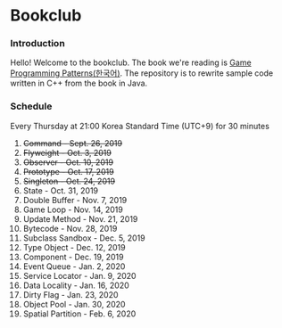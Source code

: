 # Bookclub


### Introduction

Hello! Welcome to the bookclub. The book we're reading is [Game Programming Patterns](https://gameprogrammingpatterns.com/)[(한국어)](https://book.naver.com/bookdb/book_detail.nhn?bid=10615724). The repository is to rewrite sample code written in C++ from the book in Java.

### Schedule

Every Thursday at 21:00 Korea Standard Time (UTC+9) for 30 minutes

1. ~~Command - Sept. 26, 2019~~
2. ~~Flyweight - Oct. 3, 2019~~
3. ~~Observer - Oct. 10, 2019~~
4. ~~Prototype - Oct. 17, 2019~~
5. ~~Singleton - Oct. 24, 2019~~
6. State - Oct. 31, 2019
7. Double Buffer - Nov. 7, 2019
8. Game Loop - Nov. 14, 2019
9. Update Method - Nov. 21, 2019
10. Bytecode - Nov. 28, 2019
11. Subclass Sandbox - Dec. 5, 2019
12. Type Object - Dec. 12, 2019
13. Component - Dec. 19, 2019
14. Event Queue - Jan. 2, 2020
15. Service Locator - Jan. 9, 2020
16. Data Locality - Jan. 16, 2020
17. Dirty Flag - Jan. 23, 2020
18. Object Pool - Jan. 30, 2020
19. Spatial Partition - Feb. 6, 2020

